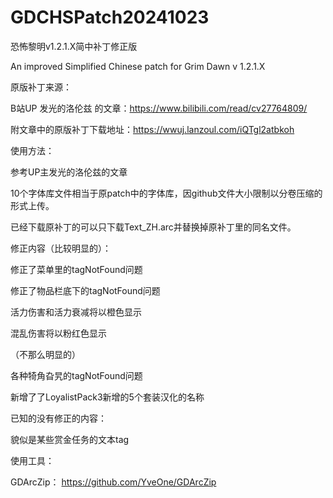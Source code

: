 # GDCHSPatch20241023

恐怖黎明v1.2.1.X简中补丁修正版

An improved Simplified Chinese patch for Grim Dawn v 1.2.1.X


原版补丁来源：

B站UP 发光的洛伦兹 的文章：https://www.bilibili.com/read/cv27764809/

附文章中的原版补丁下载地址：https://wwuj.lanzoul.com/iQTgl2atbkoh


使用方法：

参考UP主发光的洛伦兹的文章

10个字体库文件相当于原patch中的字体库，因github文件大小限制以分卷压缩的形式上传。

已经下载原补丁的可以只下载Text_ZH.arc并替换掉原补丁里的同名文件。


修正内容（比较明显的）：

修正了菜单里的tagNotFound问题

修正了物品栏底下的tagNotFound问题

活力伤害和活力衰减将以橙色显示

混乱伤害将以粉红色显示


（不那么明显的）

各种犄角旮旯的tagNotFound问题

新增了了LoyalistPack3新增的5个套装汉化的名称



已知的没有修正的内容：

貌似是某些赏金任务的文本tag



使用工具：

GDArcZip： https://github.com/YveOne/GDArcZip
